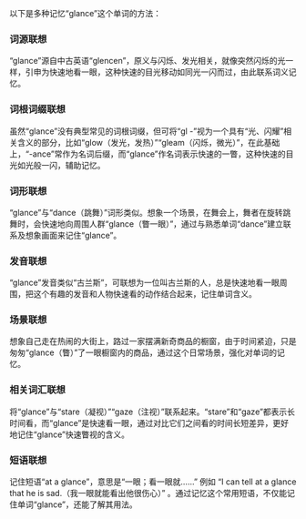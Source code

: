 以下是多种记忆“glance”这个单词的方法：

### 词源联想
“glance”源自中古英语“glencen”，原义与闪烁、发光相关，就像突然闪烁的光一样，引申为快速地看一眼，这种快速的目光移动如同光一闪而过，由此联系词义记忆。

### 词根词缀联想
虽然“glance”没有典型常见的词根词缀，但可将“gl -”视为一个具有“光、闪耀”相关含义的部分，比如“glow（发光，发热）”“gleam（闪烁，微光）”，在此基础上，“-ance”常作为名词后缀，而“glance”作名词表示快速的一瞥，这种快速的目光如光般一闪，辅助记忆。

### 词形联想
“glance”与“dance（跳舞）”词形类似。想象一个场景，在舞会上，舞者在旋转跳舞时，会快速地向周围人群“glance（瞥一眼）”，通过与熟悉单词“dance”建立联系及想象画面来记住“glance”。

### 发音联想
“glance”发音类似“古兰斯”，可联想为一位叫古兰斯的人，总是快速地看一眼周围，把这个有趣的发音和人物快速看的动作结合起来，记住单词含义。

### 场景联想
想象自己走在热闹的大街上，路过一家摆满新奇商品的橱窗，由于时间紧迫，只是匆匆“glance（瞥）”了一眼橱窗内的商品，通过这个日常场景，强化对单词的记忆。

### 相关词汇联想
将“glance”与“stare（凝视）”“gaze（注视）”联系起来。“stare”和“gaze”都表示长时间看，而“glance”是快速看一眼，通过对比它们之间看的时间长短差异，更好地记住“glance”快速瞥视的含义。

### 短语联想
记住短语“at a glance”，意思是“一眼；看一眼就……” 例如 “I can tell at a glance that he is sad.（我一眼就能看出他很伤心）” 。通过记忆这个常用短语，不仅能记住单词“glance”，还能了解其用法。 